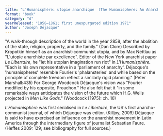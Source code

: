 ```yaml
---
title: "L'Humanisphère: utopie anarchique  (The Humanisphere: An Anarchistic Utopia)"
format: "book"
category: "d"
yearReleased: "1858–1861; first unexpurgated edition 1971"
author: "Joseph Déjacque"
---
```


"A walk-through description of the world in the year 2858, after the abolition of the state, religion, property, and the family." (Dan Clore) Described by Kropotkin himself as an anarchist-communist utopia, and by Max Nettlau as "L'utopie anarchiste par excellence". Editor of the New York anarchist paper _Le Libertaire_, he "let his utopian imagination run riot" in _L'Humanisphère_. "Each is his own representative in a 'parliament of anarchy'. Déjacque's 'humanispheres' resemble Fourier's 'phalansteries' and while based on the principle of complete freedom reflect a similarly rigid planning." (Peter Marshall:435) For George Woodcock Déjacque's vision was "Fourier modified by his opposite, Proudhon." He also felt that it "in some remarkable ways anticipates the vision of the future which H.G. Wells projected in _Men Like Gods_." (Woodcock [1975]: ch. 10)

_L'Humanisphère_ was first serialised in _Le Libertaire_, the US's first anarcho-communist journal, of which Déjacque was editor. (Killjoy, 2009) Déjacque is said to have exercised an influence on the anarchist movement in Latin America through the intermediary figure of journalist Sebastian Faure. (Heffes 2009: 129; see bibliography for full sources.)
 
